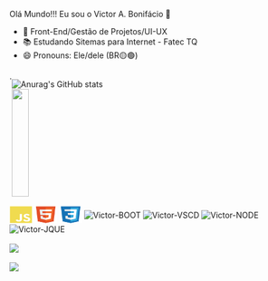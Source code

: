 Olá Mundo!!! Eu sou o Victor A. Bonifácio 👋

- 🔭 Front-End/Gestão de Projetos/UI-UX 
- 📚 Estudando Sitemas para Internet - Fatec TQ
- 😄 Pronouns: Ele/dele (BR🟡🟢)

<div style="display: flex">.
  
 ![Anurag's GitHub stats](https://github-readme-stats.vercel.app/api?username=VictorBonifac10&show_icons=true&theme=transparent)
 <img height="190" width="40%" src="https://media.tenor.com/xw0AqqWfHaIAAAAC/business-dog-typing-dog.gif">
  
</div>
  
<div style="display: inline_block">
  <img align="center" alt="Victor-JS" height="30" width="40" src="https://raw.githubusercontent.com/devicons/devicon/master/icons/javascript/javascript-plain.svg">
  <img align="center" alt="Victor-HTML" height="30" width="40" src="https://raw.githubusercontent.com/devicons/devicon/master/icons/html5/html5-original.svg">
  <img align="center" alt="Victor-CSS" height="30" width="40" src="https://raw.githubusercontent.com/devicons/devicon/master/icons/css3/css3-original.svg">
  <img align="center" alt="Victor-BOOT" height="30" width="40" src="https://cdn.jsdelivr.net/gh/devicons/devicon/icons/bootstrap/bootstrap-plain.svg" />
  <img align="center" alt="Victor-VSCD" height="30" width="40"  src="https://cdn.jsdelivr.net/gh/devicons/devicon/icons/vscode/vscode-original.svg" />
  <img align="center" alt="Victor-NODE" height="30" width="40"  src="https://cdn.jsdelivr.net/gh/devicons/devicon/icons/nodejs/nodejs-original.svg" />   
  <img align="center" alt="Victor-JQUE" height="30" width="40"  src="https://cdn.jsdelivr.net/gh/devicons/devicon/icons/jquery/jquery-original.svg" /                  
</div><br><br>
  
<div>  
<a href="https://instagram.com/victorbonifaciobr/" target="_blank"><img src="https://img.shields.io/badge/-Instagram-%23E4405F?style=for-the-badge&logo=instagram&logoColor=white" target="_blank"></a>

 <a href = "mailto:victorbfo290402@gmail.com"><img src="https://img.shields.io/badge/-Gmail-%23333?style=for-the-badge&logo=gmail&logoColor=white" target="_blank"></a>
  
 <!-- <a href="https://www.linkedin.com/in/rafaella-ballerini-45875016a" target="_blank"><img src="https://img.shields.io/badge/-LinkedIn-%230077B5?style=for-the-badge&logo=linkedin&logoColor=white" target="_blank"></a> -->  
</div>
 
 
